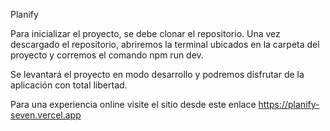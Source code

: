 Planify

Para inicializar el proyecto, se debe clonar el repositorio. Una vez descargado el repositorio, abriremos la terminal ubicados en la carpeta del proyecto y corremos el comando npm run dev.

Se levantará el proyecto en modo desarrollo y podremos disfrutar de la aplicación con total libertad.

Para una experiencia online visite el sitio desde este enlace https://planify-seven.vercel.app
